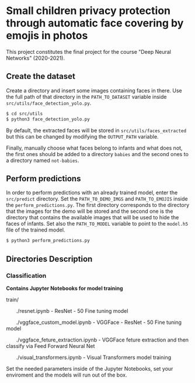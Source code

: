 # Small children privacy protection through automatic face covering by emojis in photos

This project constitutes the final project for the course "Deep Neural Networks" (2020-2021).

## Create the dataset

Create a directory and insert some images containing faces in there. Use the full path of that directory in the `PATH_TO_DATASET` variable inside `src/utils/face_detection_yolo.py`.

```bash
$ cd src/utils
$ python3 face_detection_yolo.py
```

By default, the extracted faces will be stored in `src/utils/faces_extracted` but this can be changed by modifying the `OUTPUT_PATH` variable.

Finally, manually choose what faces belong to infants and what does not, the first ones should be added to a directory `babies` and the second ones to a directory named `not-babies`.


## Perform predictions

In order to perform predictions with an already trained model, enter the `src/predict` directory. Set the `PATH_TO_DEMO_IMGS` and `PATH_TO_EMOJIS` inside the `perform_predictions.py`. The first directory corresponds to the directory that the images for the demo will be stored and the second one is the directory that contains the available images that will be used to hide the faces of infants. Set also the `PATH_TO_MODEL` variable to point to the `model.h5` file of the trained model.

```bash
$ python3 perform_predictions.py
```
## Directories Description

### Classification
**Contains Jupyter Notebooks for model training**

train/

 &nbsp;&nbsp;&nbsp;&nbsp;&nbsp;&nbsp;   ./resnet.ipynb - ResNet - 50 Fine tuning model
 
 &nbsp;&nbsp;&nbsp;&nbsp;&nbsp;&nbsp;   ./vggface_custom_model.ipynb - VGGFace - ResNet - 50 Fine tuning model

 &nbsp;&nbsp;&nbsp;&nbsp;&nbsp;&nbsp;   ./vggface_feture_extraction.ipynb - VGGFace feture extraction and then classify via Feed Forward Neural Net

 &nbsp;&nbsp;&nbsp;&nbsp;&nbsp;&nbsp;   ./visual_transformers.ipynb - Visual Transformers model training

 
 Set the needed parameters inside of the Jupyter Notebooks, set your enviroment and the models will run out of the box.
